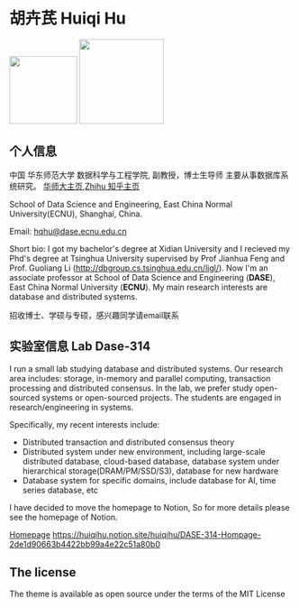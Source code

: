 # 胡卉芪 Huiqi Hu

<img width="120px" src="https://github.com/dase314/dase314.github.io/blob/main/images/dase_logo.PNG?raw=true">
<img width="150px" src="https://github.com/dase314/dase314.github.io/blob/main/images/sch_logo.PNG?raw=true">


##  个人信息


中国 华东师范大学 数据科学与工程学院, 副教授，博士生导师 主要从事数据库系统研究。 [华师大主页](https://faculty.ecnu.edu.cn/_s37/hhq2/main.psp),[Zhihu 知乎主页](https://www.zhihu.com/people/hq-hu)

School of Data Science and Engineering, East China Normal University(ECNU), Shanghai, China.

Email: hqhu@dase.ecnu.edu.cn

Short bio: I got my bachelor's degree at Xidian University and I recieved my Phd's degree at Tsinghua University supervised by Prof Jianhua Feng and Prof. Guoliang Li (<http://dbgroup.cs.tsinghua.edu.cn/ligl/>). Now I'm an associate professor at School of Data Science and Engineering (**DASE**), East China Normal University (**ECNU**). My main research interests are database and distributed systems.

招收博士、学硕与专硕，感兴趣同学请email联系

##  实验室信息 Lab Dase-314 

I run a small lab studying database and distributed systems. Our research area includes: storage, in-memory and parallel computing,  transaction processing and distributed consensus. In the lab, we prefer study open-sourced systems or open-sourced projects. The students are engaged in research/engineering in systems.

Specifically, my recent interests include:

* Distributed transaction and distributed consensus theory
* Distributed system under new environment, including large-scale 
  distributed database, cloud-based database, database system under hierarchical storage(DRAM/PM/SSD/S3), database for new hardware
* Database system for specific domains, include database for AI,  time series database, etc
  
I have decided to move the homepage to Notion, So for more details please see the homepage of Notion. 

[Homepage](https://huiqihu.notion.site/huiqihu/DASE-314-Hompage-2de1d90663b4422bb99a4e22c51a80b0)
https://huiqihu.notion.site/huiqihu/DASE-314-Hompage-2de1d90663b4422bb99a4e22c51a80b0




## The license

The theme is available as open source under the terms of the MIT License
